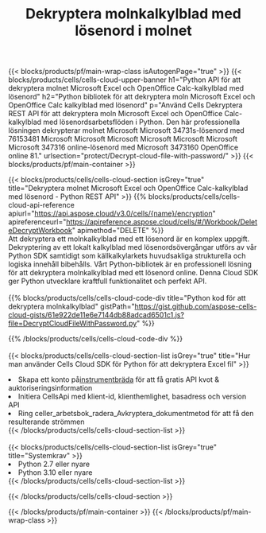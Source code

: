 ﻿---
title:  Dekryptera molnkalkylblad med lösenord i molnet
description:  Cloud API och SDK för Microsoft Excel & OpenOffice Calc dekryptera med lösenord på molnfiler. Dekryptera molnkalkylblad med Cells Cloud API. SDK stöder olika utvecklingsspråk. De inkluderar Android, C#, Go, Java, NodeJS, Perl, PHP, Python, Ruby och swift.
---
{{< blocks/products/pf/main-wrap-class isAutogenPage="true" >}}
{{< blocks/products/cells/cells-cloud-upper-banner h1="Python API för att dekryptera molnet Microsoft Excel och OpenOffice Calc-kalkylblad med lösenord" h2="Python bibliotek för att dekryptera moln Microsoft Excel och OpenOffice Calc kalkylblad med lösenord" p="Använd Cells Dekryptera REST API för att dekryptera moln Microsoft Excel och OpenOffice Calc-kalkylblad med lösenordsarbetsflöden i Python. Den här professionella lösningen dekrypterar molnet Microsoft Microsoft 34731s-lösenord med 76153481 Microsoft Microsoft Microsoft Microsoft Microsoft Microsoft Microsoft 347316 online-lösenord med Microsoft 3473160 OpenOffice online 81." urlsection="protect/Decrypt-cloud-file-with-password/" >}}
{{< blocks/products/pf/main-container >}}

{{< blocks/products/cells/cells-cloud-section isGrey="true" title="Dekryptera molnet Microsoft Excel och OpenOffice Calc-kalkylblad med lösenord - Python REST API" >}}
{{% blocks/products/cells/cells-cloud-api-reference apiurl="https://api.aspose.cloud/v3.0/cells/{name}/encryption" apireferenceurl="https://apireference.aspose.cloud/cells/#/Workbook/DeleteDecryptWorkbook" apimethod="DELETE" %}}
<br/>
Att dekryptera ett molnkalkylblad med ett lösenord är en komplex uppgift. Dekryptering av ett lokalt kalkylblad med lösenordsövergångar utförs av vår Python SDK samtidigt som källkalkylarkets huvudsakliga strukturella och logiska innehåll bibehålls. Vårt Python-bibliotek är en professionell lösning för att dekryptera molnkalkylblad med ett lösenord online. Denna Cloud SDK ger Python utvecklare kraftfull funktionalitet och perfekt API.
<br/>
<br/>
{{% blocks/products/cells/cells-cloud-code-div title="Python kod för att dekryptera molnkalkylblad" gistPath="https://gist.github.com/aspose-cells-cloud-gists/61e922de11e6e7144db88adcad6501c1.js?file=DecryptCloudFileWithPassword.py" %}}
  
{{% /blocks/products/cells/cells-cloud-code-div %}}
<br/>
<br/>
{{< blocks/products/cells/cells-cloud-section-list isGrey="true" title="Hur man använder Cells Cloud SDK för Python för att dekryptera Excel fil" >}}
<li> Skapa ett konto på<a href="https://dashboard.aspose.cloud/">instrumentbräda</a> för att få gratis API kvot & auktoriseringsinformation</li>
<li>Initiera CellsApi med klient-id, klienthemlighet, basadress och version API</li>
<li>Ring celler_arbetsbok_radera_Avkryptera_dokumentmetod för att få den resulterande strömmen</li>
{{< /blocks/products/cells/cells-cloud-section-list >}}
<br/>
<br/>
{{< blocks/products/cells/cells-cloud-section-list isGrey="true" title="Systemkrav" >}}
<li>Python 2.7 eller nyare</li>
<li>Python 3.10 eller nyare</li>
{{< /blocks/products/cells/cells-cloud-section-list >}}

{{< /blocks/products/cells/cells-cloud-section >}}

{{< /blocks/products/pf/main-container >}}
{{< /blocks/products/pf/main-wrap-class >}}
